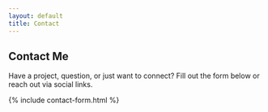 ```yaml
---
layout: default
title: Contact
---
```


<section class="container my-5 animate__animated animate__fadeInUp">
  <h1 class="text-center mb-4 text-gradient"><i class="fas fa-envelope me-2"></i>Contact Me</h1>
  <p class="text-center text-muted mb-5">Have a project, question, or just want to connect? Fill out the form below or reach out via social links.</p>
  {% include contact-form.html %}
</section>
